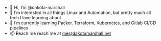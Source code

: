 - 👋 Hi, I’m @dakota-marshall
- 👀 I’m interested in all things Linux and Automation, but pretty much all tech I love learning about.
- 🌱 I’m currently learning Packer, Terraform, Kubernetes, and Gitlab CI/CD pipelines
- 📫 Reach me reach me at me@dakotamarshall.net

<!---
dakota-marshall/dakota-marshall is a ✨ special ✨ repository because its `README.md` (this file) appears on your GitHub profile.
You can click the Preview link to take a look at your changes.
--->
